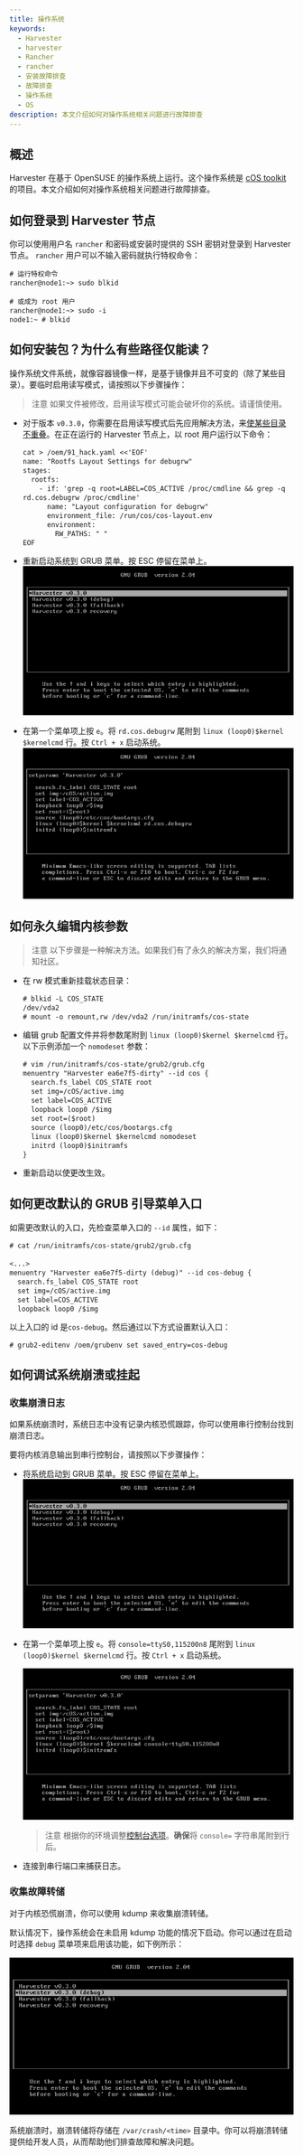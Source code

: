 ```yaml
---
title: 操作系统
keywords:
  - Harvester
  - harvester
  - Rancher
  - rancher
  - 安装故障排查
  - 故障排查
  - 操作系统
  - OS
description: 本文介绍如何对操作系统相关问题进行故障排查
---
```


## 概述

Harvester 在基于 OpenSUSE 的操作系统上运行。这个操作系统是 [cOS toolkit](https://github.com/rancher-sandbox/cOS-toolkit) 的项目。本文介绍如何对操作系统相关问题进行故障排查。

## 如何登录到 Harvester 节点

你可以使用用户名 `rancher` 和密码或安装时提供的 SSH 密钥对登录到 Harvester 节点。
`rancher` 用户可以不输入密码就执行特权命令：

```
# 运行特权命令
rancher@node1:~> sudo blkid

# 或成为 root 用户
rancher@node1:~> sudo -i
node1:~ # blkid
```

## 如何安装包？为什么有些路径仅能读？

操作系统文件系统，就像容器镜像一样，是基于镜像并且不可变的（除了某些目录）。要临时启用读写模式，请按照以下步骤操作：

> 注意
> 如果文件被修改，启用读写模式可能会破坏你的系统。请谨慎使用。

- 对于版本 `v0.3.0`，你需要在启用读写模式后先应用解决方法，来[使某些目录不重叠](https://github.com/harvester/harvester/issues/1388)。在正在运行的 Harvester 节点上，以 root 用户运行以下命令：

  ```
  cat > /oem/91_hack.yaml <<'EOF'
  name: "Rootfs Layout Settings for debugrw"
  stages:
    rootfs:
      - if: 'grep -q root=LABEL=COS_ACTIVE /proc/cmdline && grep -q rd.cos.debugrw /proc/cmdline'
        name: "Layout configuration for debugrw"
        environment_file: /run/cos/cos-layout.env
        environment:
          RW_PATHS: " "
  EOF
  ```

- 重新启动系统到 GRUB 菜单。按 ESC 停留在菜单上。
  ![](../assets/os-stop-on-first-menuentry.png)

- 在第一个菜单项上按 `e`。将 `rd.cos.debugrw` 尾附到 `linux (loop0)$kernel $kernelcmd` 行。按 `Ctrl + x` 启动系统。
  ![](../assets/os-edit-first-menuentry-add-debugrw.png)

## 如何永久编辑内核参数

> 注意
> 以下步骤是一种解决方法。如果我们有了永久的解决方案，我们将通知社区。

- 在 rw 模式重新挂载状态目录：
  ```
  # blkid -L COS_STATE
  /dev/vda2
  # mount -o remount,rw /dev/vda2 /run/initramfs/cos-state
  ```
- 编辑 grub 配置文件并将参数尾附到 `linux (loop0)$kernel $kernelcmd` 行。以下示例添加一个 `nomodeset` 参数：
  ```
  # vim /run/initramfs/cos-state/grub2/grub.cfg
  menuentry "Harvester ea6e7f5-dirty" --id cos {
    search.fs_label COS_STATE root
    set img=/cOS/active.img
    set label=COS_ACTIVE
    loopback loop0 /$img
    set root=($root)
    source (loop0)/etc/cos/bootargs.cfg
    linux (loop0)$kernel $kernelcmd nomodeset
    initrd (loop0)$initramfs
  }
  ```
- 重新启动以使更改生效。

## 如何更改默认的 GRUB 引导菜单入口

如需更改默认的入口，先检查菜单入口的 `--id` 属性，如下：

```
# cat /run/initramfs/cos-state/grub2/grub.cfg

<...>
menuentry "Harvester ea6e7f5-dirty (debug)" --id cos-debug {
  search.fs_label COS_STATE root
  set img=/cOS/active.img
  set label=COS_ACTIVE
  loopback loop0 /$img
```

以上入口的 id 是`cos-debug`。然后通过以下方式设置默认入口：

```
# grub2-editenv /oem/grubenv set saved_entry=cos-debug
```

## 如何调试系统崩溃或挂起

### 收集崩溃日志

如果系统崩溃时，系统日志中没有记录内核恐慌跟踪，你可以使用串行控制台找到崩溃日志。

要将内核消息输出到串行控制台，请按照以下步骤操作：

- 将系统启动到 GRUB 菜单。按 ESC 停留在菜单上。
  ![](../assets/os-stop-on-first-menuentry.png)
- 在第一个菜单项上按 `e`。将 `console=ttyS0,115200n8` 尾附到 `linux (loop0)$kernel $kernelcmd` 行。按 `Ctrl + x` 启动系统。

  ![](../assets/os-edit-first-menuentry-add-console.png)

  > 注意
  > 根据你的环境调整[控制台选项](https://www.kernel.org/doc/html/latest/admin-guide/serial-console.html)。**确保**将 `console=` 字符串尾附到行后。

- 连接到串行端口来捕获日志。

### 收集故障转储

对于内核恐慌崩溃，你可以使用 kdump 来收集崩溃转储。

默认情况下，操作系统会在未启用 kdump 功能的情况下启动。你可以通过在启动时选择 `debug` 菜单项来启用该功能，如下例所示：

![](../assets/os-enable-kdump.png)

系统崩溃时，崩溃转储将存储在 `/var/crash/<time>` 目录中。你可以将崩溃转储提供给开发人员，从而帮助他们排查故障和解决问题。
